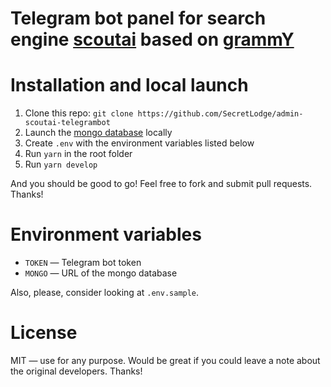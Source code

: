 # Telegram bot panel for search engine [scoutai](https://scoutai.ru) based on [grammY](https://grammy.dev)

# Installation and local launch
1. Clone this repo: `git clone https://github.com/SecretLodge/admin-scoutai-telegrambot`
2. Launch the [mongo database](https://www.mongodb.com/) locally
3. Create `.env` with the environment variables listed below
4. Run `yarn` in the root folder
5. Run `yarn develop`

And you should be good to go! Feel free to fork and submit pull requests. Thanks!

# Environment variables
- `TOKEN` — Telegram bot token
- `MONGO` — URL of the mongo database

Also, please, consider looking at `.env.sample`.

# License
MIT — use for any purpose. Would be great if you could leave a note about the original developers. Thanks!
